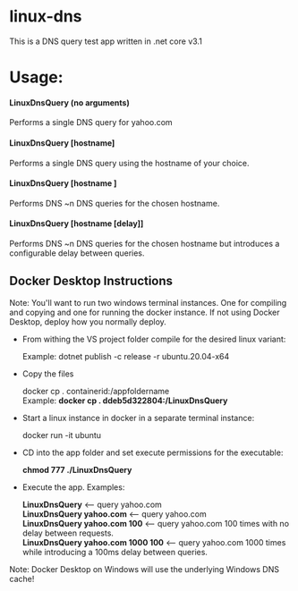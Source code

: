 # linux-dns  

This is a DNS query test app written in .net core v3.1 

# Usage:

#### __LinuxDnsQuery__ (no arguments) 
Performs a single DNS query for yahoo.com  

#### __LinuxDnsQuery [hostname]__ 
Performs a single DNS query using the hostname of your choice. 

#### __LinuxDnsQuery [hostname <iterations>]__ 
Performs DNS ~n DNS queries for the chosen hostname. 

#### __LinuxDnsQuery [hostname <iterations> [delay]]__ 
Performs DNS ~n DNS queries for the chosen hostname but introduces a configurable delay between queries.  
  
    
    
## Docker Desktop Instructions

Note: You'll want to run two windows terminal instances. One for compiling and copying and one for running the docker instance. If not using Docker Desktop, deploy how you normally deploy.

- From withing the VS project folder compile for the desired linux variant: 

    Example: dotnet publish -c release -r ubuntu.20.04-x64 

- Copy the files

    docker cp . containerid:/appfoldername  
    Example: __docker cp . ddeb5d322804:/LinuxDnsQuery__

- Start a linux instance in docker in a separate terminal instance:

     docker run -it ubuntu

- CD into the app folder and set execute permissions for the executable:

    __chmod 777 ./LinuxDnsQuery__

- Execute the app. Examples:

    __LinuxDnsQuery__ <-- query yahoo.com  
    __LinuxDnsQuery yahoo.com__ <-- query yahoo.com  
    __LinuxDnsQuery yahoo.com 100__ <-- query yahoo.com 100 times with no delay between requests.  
    __LinuxDnsQuery yahoo.com 1000 100__ <-- query yahoo.com 1000 times while introducing a 100ms delay between queries.

Note: Docker Desktop on Windows will use the underlying Windows DNS cache!